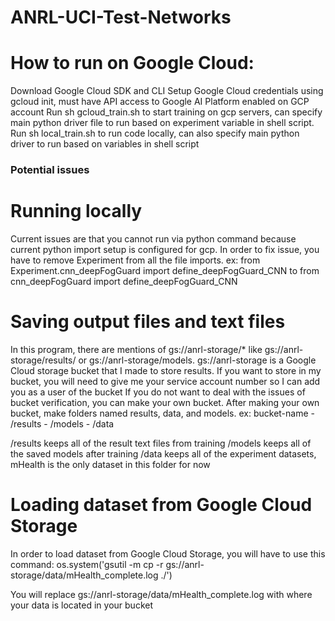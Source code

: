 # ANRL-UCI-Test-Networks

# How to run on Google Cloud:
Download Google Cloud SDK and CLI
Setup Google Cloud credentials using gcloud init, must have API access to Google AI Platform enabled on GCP account
Run sh gcloud_train.sh to start training on gcp servers, can specify main python driver file to run based on experiment variable in shell script.
Run sh local_train.sh to run code locally, can also specify main python driver to run based on variables in shell script

### Potential issues

# Running locally
Current issues are that you cannot run via python command because current python import setup is configured for gcp. 
In order to fix issue, you have to remove Experiment from all the file imports. 
ex: from Experiment.cnn_deepFogGuard import define_deepFogGuard_CNN to from cnn_deepFogGuard import define_deepFogGuard_CNN

# Saving output files and text files 
In this program, there are mentions of gs://anrl-storage/* like gs://anrl-storage/results/ or gs://anrl-storage/models.
gs://anrl-storage is a Google Cloud storage bucket that I made to store results. If you want to store in my bucket, you will need to give me your service account number so I can add you as a user of the bucket
If you do not want to deal with the issues of bucket verification, you can make your own bucket. After making your own bucket, make folders named results, data, and models. 
ex:
bucket-name
    - /results
    - /models
    - /data

/results keeps all of the result text files from training
/models keeps all of the saved models after training
/data keeps all of the experiment datasets, mHealth is the only dataset in this folder for now

# Loading dataset from Google Cloud Storage
In order to load dataset from Google Cloud Storage, you will have to use this command:
    os.system('gsutil -m cp -r gs://anrl-storage/data/mHealth_complete.log ./')

You will replace gs://anrl-storage/data/mHealth_complete.log with where your data is located in your bucket 


